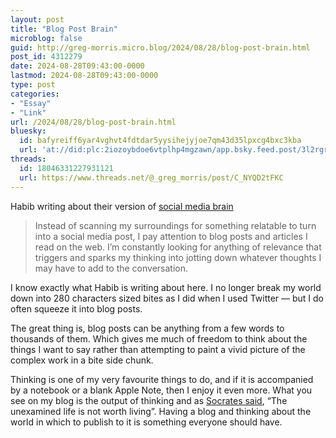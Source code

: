 ```yaml
---
layout: post
title: "Blog Post Brain"
microblog: false
guid: http://greg-morris.micro.blog/2024/08/28/blog-post-brain.html
post_id: 4312279
date: 2024-08-28T09:43:00-0000
lastmod: 2024-08-28T09:43:00-0000
type: post
categories:
- "Essay"
- "Link"
url: /2024/08/28/blog-post-brain.html
bluesky:
  id: bafyreiff6yar4vghvt4fdtdar5yysihejyjoe7qm43d35lpxcg4bxc3kba
  url: 'at://did:plc:2iozoybdoe6vtplhp4mgzawn/app.bsky.feed.post/3l2rgrvz7ik2t'
threads:
  id: 18046331227931121
  url: https://www.threads.net/@_greg_morris/post/C_NYQD2tFKC
---
```

Habib writing about their version of [social media brain](https://www.chamline.net/social-media-post-brain/)

> Instead of scanning my surroundings for something relatable to turn into a social media post, I pay attention to blog posts and articles I read on the web. I’m constantly looking for anything of relevance that triggers and sparks my thinking into jotting down whatever thoughts I may have to add to the conversation.

I know exactly what Habib is writing about here. I no longer break my world down into 280 characters sized bites as I did when I used Twitter — but I do often squeeze it into blog posts. 

The great thing is, blog posts can be anything from a few words to thousands of them. Which gives me much of freedom to think about the things I want to say rather than attempting to paint a vivid picture of the complex work in a bite side chunk.

Thinking is one of my very favourite things to do, and if it is accompanied by a notebook or a blank Apple Note, then I enjoy it even more. What you see on my blog is the output of thinking and as [Socrates said](https://gregmorris.co.uk/2024/04/10/an-examined-life.html), “The unexamined life is not worth living”. Having a blog and thinking about the world in which to publish to it is something everyone should have. 

